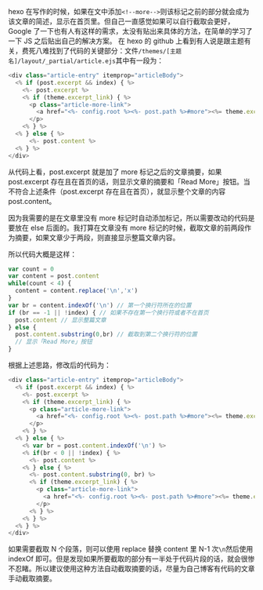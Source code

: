 hexo 在写作的时候，如果在文中添加`<!--more-->`则该标记之前的部分就会成为该文章的简述，显示在首页里。但自己一直感觉如果可以自行截取会更好，Google 了一下也有人有这样的需求，太没有贴出来具体的方法，在简单的学习了一下 JS 之后贴出自己的解决方案。
在 hexo 的 github 上看到有人说是跟主题有关，费死八难找到了代码的关键部分：文件`/themes/[主题名]/layout/_partial/article.ejs`其中有一段为：

```javascript
<div class="article-entry" itemprop="articleBody">
  <% if (post.excerpt && index) { %>
    <%- post.excerpt %>
    <% if (theme.excerpt_link) { %>
      <p class="article-more-link">
        <a href="<%- config.root %><%- post.path %>#more"><%= theme.excerpt_link %></a>
      </p>
    <% } %>
  <% } else { %>
  	  <%- post.content %>
  <% } %>
</div>
```

从代码上看，post.excerpt 就是加了 more 标记之后的文章摘要，如果 post.excerpt 存在且在首页的话，则显示文章的摘要和「Read More」按钮。当不符合上述条件（post.excerpt 存在且在首页），就显示整个文章的内容 post.content。

因为我需要的是在文章里没有 more 标记时自动添加标记，所以需要改动的代码是要放在 else 后面的。我打算在文章没有 more 标记的时候，截取文章的前两段作为摘要，如果文章少于两段，则直接显示整篇文章内容。

所以代码大概是这样：

```javascript
var count = 0
var content = post.content
while(count < 4) {
  content = content.replace('\n','x')
}
var br = content.indexOf('\n') // 第一个换行符所在的位置
if (br == -1 || !index) { // 如果不存在第一个换行符或者不在首页
  post.content // 显示整篇文章
} else {
  post.content.substring(0,br) // 截取到第二个换行符的位置
  // 显示「Read More」按钮
}
```

根据上述思路，修改后的代码为：

```javascript
<div class="article-entry" itemprop="articleBody">
  <% if (post.excerpt && index) { %>
    <%- post.excerpt %>
    <% if (theme.excerpt_link) { %>
      <p class="article-more-link">
        <a href="<%- config.root %><%- post.path %>#more"><%= theme.excerpt_link %></a>
      </p>
    <% } %>
  <% } else { %>
  	<% var br = post.content.indexOf('\n') %>
  	<% if(br < 0 || !index) { %>
  	  <%- post.content %>
  	<% } else { %>
  	  <%- post.content.substring(0, br) %>
  	  <% if (theme.excerpt_link) { %>
        <p class="article-more-link">
          <a href="<%- config.root %><%- post.path %>#more"><%= theme.excerpt_link %></a>
        </p>
      <% } %>
  	<% } %>
  <% } %>
</div>
```

如果需要截取 N 个段落，则可以使用 replace 替换 content 里 N-1 次`\n`然后使用 indexOf 即可。但是发现如果所要截取的部分有一半处于代码片段的话，就会很惨不忍睹。所以建议使用这种方法自动截取摘要的话，尽量为自己博客有代码的文章手动截取摘要。